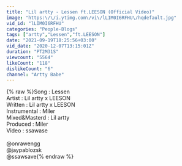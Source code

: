 ```yaml
---
title: "Lil artty - Lessen ft.LEESON (Official Video)"
image: "https:\/\/i.ytimg.com\/vi\/lLIM0I6RFHU\/hqdefault.jpg"
vid_id: "lLIM0I6RFHU"
categories: "People-Blogs"
tags: ["artty","Lessen","ft.LEESON"]
date: "2021-09-19T18:25:56+03:00"
vid_date: "2020-12-07T13:15:01Z"
duration: "PT2M31S"
viewcount: "5564"
likeCount: "118"
dislikeCount: "6"
channel: "Artty Babe"
---
```

{% raw %}Song : Lessen<br />Artist : Lil artty x LEESON<br />Written :  Lil artty x LEESON<br />Instrumental : Miler<br />Mixed&amp;Masterd : Lil artty<br />Produced : Miler<br />Video : ssawase<br /><br />@onrawengg<br />@jaypablozsk<br />@ssawsave{% endraw %}
